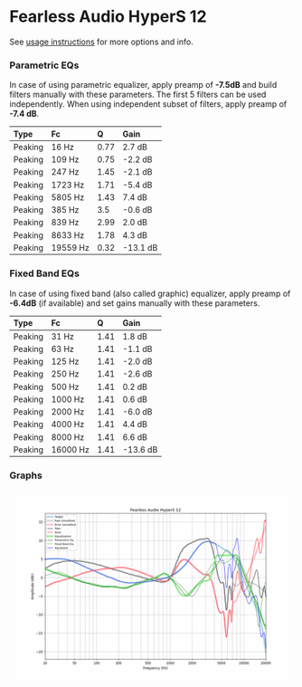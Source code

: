 # Fearless Audio HyperS 12
See [usage instructions](https://github.com/jaakkopasanen/AutoEq#usage) for more options and info.

### Parametric EQs
In case of using parametric equalizer, apply preamp of **-7.5dB** and build filters manually
with these parameters. The first 5 filters can be used independently.
When using independent subset of filters, apply preamp of **-7.4 dB**.

| Type    | Fc       |    Q | Gain     |
|:--------|:---------|:-----|:---------|
| Peaking | 16 Hz    | 0.77 | 2.7 dB   |
| Peaking | 109 Hz   | 0.75 | -2.2 dB  |
| Peaking | 247 Hz   | 1.45 | -2.1 dB  |
| Peaking | 1723 Hz  | 1.71 | -5.4 dB  |
| Peaking | 5805 Hz  | 1.43 | 7.4 dB   |
| Peaking | 385 Hz   | 3.5  | -0.6 dB  |
| Peaking | 839 Hz   | 2.99 | 2.0 dB   |
| Peaking | 8633 Hz  | 1.78 | 4.3 dB   |
| Peaking | 19559 Hz | 0.32 | -13.1 dB |

### Fixed Band EQs
In case of using fixed band (also called graphic) equalizer, apply preamp of **-6.4dB**
(if available) and set gains manually with these parameters.

| Type    | Fc       |    Q | Gain     |
|:--------|:---------|:-----|:---------|
| Peaking | 31 Hz    | 1.41 | 1.8 dB   |
| Peaking | 63 Hz    | 1.41 | -1.1 dB  |
| Peaking | 125 Hz   | 1.41 | -2.0 dB  |
| Peaking | 250 Hz   | 1.41 | -2.6 dB  |
| Peaking | 500 Hz   | 1.41 | 0.2 dB   |
| Peaking | 1000 Hz  | 1.41 | 0.6 dB   |
| Peaking | 2000 Hz  | 1.41 | -6.0 dB  |
| Peaking | 4000 Hz  | 1.41 | 4.4 dB   |
| Peaking | 8000 Hz  | 1.41 | 6.6 dB   |
| Peaking | 16000 Hz | 1.41 | -13.6 dB |

### Graphs
![](./Fearless%20Audio%20HyperS%2012.png)